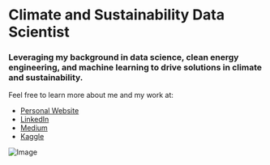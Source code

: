 # Climate and Sustainability Data Scientist

### Leveraging my background in data science, clean energy engineering, and machine learning to drive solutions in climate and sustainability.

Feel free to learn more about me and my work at:
* [Personal Website](https://joshting.com/)
* [LinkedIn](https://www.linkedin.com/in/justjoshtings)
* [Medium](http://joshting.medium.com/)
* [Kaggle](https://www.kaggle.com/justjoshtings)

![Image](https://joshtingcom.files.wordpress.com/2021/12/dscf8555-2.jpg?w=1920&h=&zoom=2)



<!---
justjoshtings/justjoshtings is a ✨ special ✨ repository because its `README.md` (this file) appears on your GitHub profile.
You can click the Preview link to take a look at your changes.
--->

